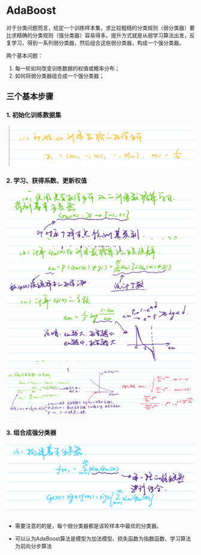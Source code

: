 # AdaBoost

对于分类问题而言，给定一个训练样本集，求比较粗糙的分类规则（弱分类器）要比求精确的分类规则（强分类器）容易得多。提升方式就是从弱学习算法出发，反复学习，得到一系列弱分类器，然后组合这些弱分类器，构成一个强分类器。

两个基本问题：

1. 每一轮如何改变训练数据的权值或概率分布；
2. 如何将弱分类器组合成一个强分类器；

## 三个基本步骤

### 1. 初始化训练数据集

![](./images/1.png)

### 2. 学习、获得系数、更新权值

![](./images/2.png)

![](./images/3.png)

![](./images/4.png)

### 3. 组合成强分类器

![](./images/5.png)

- 需要注意的的是，每个弱分类器都是该轮样本中最优的分类器。

- 可以认为AdaBoost算法是模型为加法模型、损失函数为指数函数、学习算法为前向分步算法

  ​